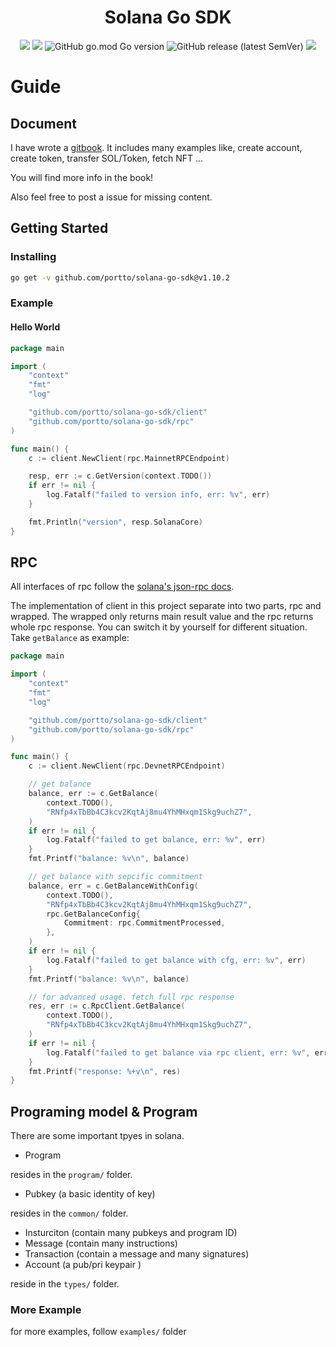 
<h1 align="center">Solana Go SDK</h1>
<div align="center">
	<img src="https://github.com/portto/solana-go-sdk/actions/workflows/go.yml/badge.svg?branch=main"></img>
	<img src="https://goreportcard.com/badge/github.com/portto/solana-go-sdk"></img>
	<img alt="GitHub go.mod Go version" src="https://img.shields.io/github/go-mod/go-version/portto/solana-go-sdk">
	<img alt="GitHub release (latest SemVer)" src="https://img.shields.io/github/v/release/portto/solana-go-sdk?display_name=tag">
	<a href="https://yihau.gitbook.io/solana-go/">
		<img src="https://img.shields.io/badge/docs-gitbook-green"></img>
	</a>
</div>

# Guide

## Document

I have wrote a [gitbook](https://yihau.gitbook.io/solana-go). It includes many examples like, create account, create token, transfer SOL/Token, fetch NFT ...

You will find more info in the book!

Also feel free to post a issue for missing content.

## Getting Started

### Installing

```sh
go get -v github.com/portto/solana-go-sdk@v1.10.2
```

### Example

#### Hello World

```go
package main

import (
	"context"
	"fmt"
	"log"

	"github.com/portto/solana-go-sdk/client"
	"github.com/portto/solana-go-sdk/rpc"
)

func main() {
	c := client.NewClient(rpc.MainnetRPCEndpoint)

	resp, err := c.GetVersion(context.TODO())
	if err != nil {
		log.Fatalf("failed to version info, err: %v", err)
	}

	fmt.Println("version", resp.SolanaCore)
}

```

## RPC

All interfaces of rpc follow the [solana's json-rpc docs](https://docs.solana.com/developing/clients/jsonrpc-api).

The implementation of client in this project separate into two parts, rpc and wrapped. The wrapped only returns main result value and the rpc returns whole rpc response. You can switch it by yourself for different situation. Take `getBalance` as example:

```go
package main

import (
	"context"
	"fmt"
	"log"

	"github.com/portto/solana-go-sdk/client"
	"github.com/portto/solana-go-sdk/rpc"
)

func main() {
	c := client.NewClient(rpc.DevnetRPCEndpoint)

	// get balance
	balance, err := c.GetBalance(
		context.TODO(),
		"RNfp4xTbBb4C3kcv2KqtAj8mu4YhMHxqm1Skg9uchZ7",
	)
	if err != nil {
		log.Fatalf("failed to get balance, err: %v", err)
	}
	fmt.Printf("balance: %v\n", balance)

	// get balance with sepcific commitment
	balance, err = c.GetBalanceWithConfig(
		context.TODO(),
		"RNfp4xTbBb4C3kcv2KqtAj8mu4YhMHxqm1Skg9uchZ7",
		rpc.GetBalanceConfig{
			Commitment: rpc.CommitmentProcessed,
		},
	)
	if err != nil {
		log.Fatalf("failed to get balance with cfg, err: %v", err)
	}
	fmt.Printf("balance: %v\n", balance)

	// for advanced usage. fetch full rpc response
	res, err := c.RpcClient.GetBalance(
		context.TODO(),
		"RNfp4xTbBb4C3kcv2KqtAj8mu4YhMHxqm1Skg9uchZ7",
	)
	if err != nil {
		log.Fatalf("failed to get balance via rpc client, err: %v", err)
	}
	fmt.Printf("response: %+v\n", res)
}

```

## Programing model & Program

There are some important tpyes in solana.

- Program

resides in the `program/` folder.

- Pubkey (a basic identity of key)

resides in the `common/` folder.

- Insturciton (contain many pubkeys and program ID)
- Message (contain many instructions)
- Transaction (contain a message and many signatures)
- Account (a pub/pri keypair )

reside in the `types/` folder.

### More Example

for more examples, follow `examples/` folder
